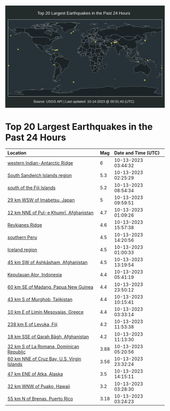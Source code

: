 ![Map](./map.png)

# Top 20 Largest Earthquakes in the Past 24 Hours

| Location | Mag | Date and Time (UTC) |
|:---|:---|:---|
| [western Indian-Antarctic Ridge](https://earthquake.usgs.gov/earthquakes/eventpage/us6000lf9x) | 6 | 10-13-2023 03:44:32 |
| [South Sandwich Islands region](https://earthquake.usgs.gov/earthquakes/eventpage/us6000lf9b) | 5.3 | 10-13-2023 02:25:29 |
| [south of the Fiji Islands](https://earthquake.usgs.gov/earthquakes/eventpage/us6000lfbg) | 5.2 | 10-13-2023 08:54:34 |
| [29 km WSW of Imabetsu, Japan](https://earthquake.usgs.gov/earthquakes/eventpage/us6000lfbl) | 5 | 10-13-2023 09:59:51 |
| [12 km NNE of Pul-e Khumrī, Afghanistan](https://earthquake.usgs.gov/earthquakes/eventpage/us6000lf95) | 4.7 | 10-13-2023 01:09:26 |
| [Reykjanes Ridge](https://earthquake.usgs.gov/earthquakes/eventpage/us6000lfct) | 4.6 | 10-13-2023 15:57:38 |
| [southern Peru](https://earthquake.usgs.gov/earthquakes/eventpage/us6000lfcl) | 4.5 | 10-13-2023 14:20:56 |
| [Iceland region](https://earthquake.usgs.gov/earthquakes/eventpage/us6000lf94) | 4.5 | 10-13-2023 01:00:33 |
| [45 km SW of Ashkāsham, Afghanistan](https://earthquake.usgs.gov/earthquakes/eventpage/us6000lfcd) | 4.5 | 10-13-2023 13:19:54 |
| [Kepulauan Alor, Indonesia](https://earthquake.usgs.gov/earthquakes/eventpage/us6000lfb1) | 4.4 | 10-13-2023 05:41:19 |
| [60 km SE of Madang, Papua New Guinea](https://earthquake.usgs.gov/earthquakes/eventpage/us6000lfge) | 4.4 | 10-13-2023 23:50:12 |
| [43 km S of Murghob, Tajikistan](https://earthquake.usgs.gov/earthquakes/eventpage/us6000lfbn) | 4.4 | 10-13-2023 10:15:41 |
| [10 km E of Limín Mesoyaías, Greece](https://earthquake.usgs.gov/earthquakes/eventpage/us6000lf9u) | 4.4 | 10-13-2023 03:33:14 |
| [238 km E of Levuka, Fiji](https://earthquake.usgs.gov/earthquakes/eventpage/us6000lfc5) | 4.2 | 10-13-2023 11:53:38 |
| [18 km SSE of Qarah Bāgh, Afghanistan](https://earthquake.usgs.gov/earthquakes/eventpage/us6000lfc3) | 4.2 | 10-13-2023 11:13:30 |
| [32 km S of La Romana, Dominican Republic](https://earthquake.usgs.gov/earthquakes/eventpage/pr2023286000) | 3.88 | 10-13-2023 05:20:56 |
| [60 km NNE of Cruz Bay, U.S. Virgin Islands](https://earthquake.usgs.gov/earthquakes/eventpage/pr2023286001) | 3.56 | 10-13-2023 23:32:24 |
| [47 km ENE of Atka, Alaska](https://earthquake.usgs.gov/earthquakes/eventpage/ak023d584l4j) | 3.5 | 10-13-2023 14:15:11 |
| [32 km WNW of Puako, Hawaii](https://earthquake.usgs.gov/earthquakes/eventpage/hv73607242) | 3.2 | 10-13-2023 03:28:30 |
| [55 km N of Brenas, Puerto Rico](https://earthquake.usgs.gov/earthquakes/eventpage/pr71428373) | 3.18 | 10-13-2023 03:24:23 |
